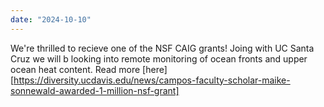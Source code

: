 ```yaml
---
date: "2024-10-10"
---
```

We're thrilled to recieve one of the NSF CAIG grants! Joing with UC Santa Cruz we will b looking into remote monitoring of ocean fronts and upper ocean heat content. Read more [here][https://diversity.ucdavis.edu/news/campos-faculty-scholar-maike-sonnewald-awarded-1-million-nsf-grant]
